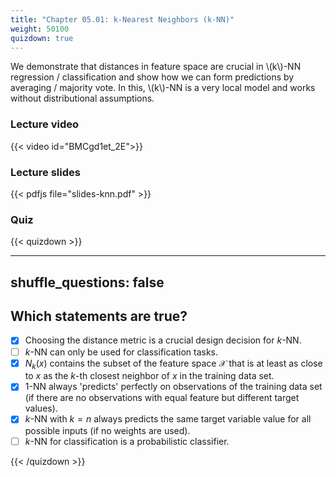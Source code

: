 ```yaml
---
title: "Chapter 05.01: k-Nearest Neighbors (k-NN)"
weight: 50100
quizdown: true
---
```

We demonstrate that distances in feature space are crucial in \\(k\\)-NN regression / classification and show how we can form predictions by averaging / majority vote. In this, \\(k\\)-NN is a very local model and works without distributional assumptions.

<!--more-->

### Lecture video

{{< video id="BMCgd1et_2E">}}

### Lecture slides

{{< pdfjs file="slides-knn.pdf" >}}

### Quiz

{{< quizdown >}}

---
shuffle_questions: false
---

## Which statements are true? 

- [x] Choosing the distance metric is a crucial design decision for $k$-NN.
- [ ] $k$-NN can only be used for classification tasks.
- [x] $N_k(x)$ contains the subset of the feature space $\mathcal{X}$ that is at least as close to $x$ as the $k$-th closest neighbor of $x$ in the training data set.
- [x] 1-NN always 'predicts' perfectly on observations of the training data set (if there are no observations with equal feature but different target values).
- [x] $k$-NN with $k = n$ always predicts the same target variable value for all possible inputs (if no weights are used).
- [ ] $k$-NN for classification is a probabilistic classifier.

{{< /quizdown >}}